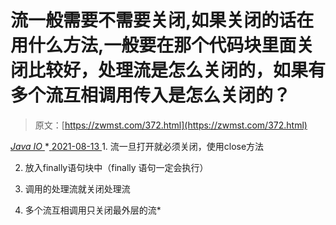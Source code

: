 <!--yml
category: 未分类
date: 0001-01-01 00:00:00
-->

# 流一般需要不需要关闭,如果关闭的话在用什么方法,一般要在那个代码块里面关闭比较好，处理流是怎么关闭的，如果有多个流互相调用传入是怎么关闭的？

> 原文：[https://zwmst.com/372.html](https://zwmst.com/372.html)

   [ *Java IO* ](https://zwmst.com/java-io)*[ <time datetime="2021-08-13T08:28:54+08:00"> 2021-08-13 </time> ](https://zwmst.com/372.html)  1.  流一旦打开就必须关闭，使用close方法

2.  放入finally语句块中（finally 语句一定会执行）

3.  调用的处理流就关闭处理流

4.  多个流互相调用只关闭最外层的流*